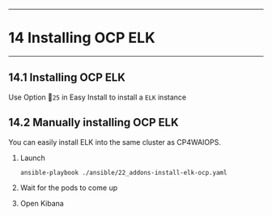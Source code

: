 -----------------------------------------------------------------------------------
# 14 Installing OCP ELK
---------------------------------------------------------------

## 14.1 Installing OCP ELK

Use Option 🐥`25` in Easy Install to install a `ELK` instance

## 14.2 Manually installing OCP ELK

You can easily install ELK into the same cluster as CP4WAIOPS.


1. Launch

	```bash
	ansible-playbook ./ansible/22_addons-install-elk-ocp.yaml
	```
2. Wait for the pods to come up
3. Open Kibana


<div style="page-break-after: always;"></div>
